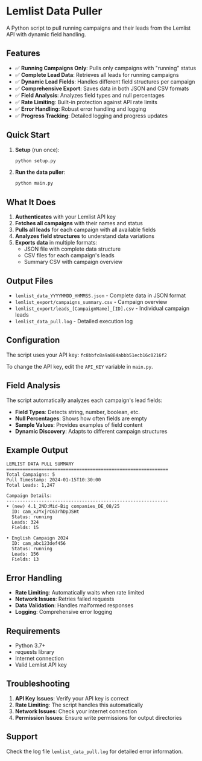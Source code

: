 # Lemlist Data Puller

A Python script to pull running campaigns and their leads from the Lemlist API with dynamic field handling.

## Features

- ✅ **Running Campaigns Only**: Pulls only campaigns with "running" status
- ✅ **Complete Lead Data**: Retrieves all leads for running campaigns
- ✅ **Dynamic Lead Fields**: Handles different field structures per campaign
- ✅ **Comprehensive Export**: Saves data in both JSON and CSV formats
- ✅ **Field Analysis**: Analyzes field types and null percentages
- ✅ **Rate Limiting**: Built-in protection against API rate limits
- ✅ **Error Handling**: Robust error handling and logging
- ✅ **Progress Tracking**: Detailed logging and progress updates

## Quick Start

1. **Setup** (run once):
   ```bash
   python setup.py
   ```

2. **Run the data puller**:
   ```bash
   python main.py
   ```

## What It Does

1. **Authenticates** with your Lemlist API key
2. **Fetches all campaigns** with their names and status
3. **Pulls all leads** for each campaign with all available fields
4. **Analyzes field structures** to understand data variations
5. **Exports data** in multiple formats:
   - JSON file with complete data structure
   - CSV files for each campaign's leads
   - Summary CSV with campaign overview

## Output Files

- `lemlist_data_YYYYMMDD_HHMMSS.json` - Complete data in JSON format
- `lemlist_export/campaigns_summary.csv` - Campaign overview
- `lemlist_export/leads_[CampaignName]_[ID].csv` - Individual campaign leads
- `lemlist_data_pull.log` - Detailed execution log

## Configuration

The script uses your API key: `fc8bbfc8a9a884abbb51ecb16c0216f2`

To change the API key, edit the `API_KEY` variable in `main.py`.

## Field Analysis

The script automatically analyzes each campaign's lead fields:

- **Field Types**: Detects string, number, boolean, etc.
- **Null Percentages**: Shows how often fields are empty
- **Sample Values**: Provides examples of field content
- **Dynamic Discovery**: Adapts to different campaign structures

## Example Output

```
LEMLIST DATA PULL SUMMARY
============================================================
Total Campaigns: 5
Pull Timestamp: 2024-01-15T10:30:00
Total Leads: 1,247

Campaign Details:
------------------------------------------------------------
• (new) 4.1_2ND:Mid-Big companies_DE_08/25
  ID: cam_xJYxjrC63rhDpJSHt
  Status: running
  Leads: 324
  Fields: 15

• English Campaign 2024
  ID: cam_abc123def456
  Status: running
  Leads: 156
  Fields: 13
```

## Error Handling

- **Rate Limiting**: Automatically waits when rate limited
- **Network Issues**: Retries failed requests
- **Data Validation**: Handles malformed responses
- **Logging**: Comprehensive error logging

## Requirements

- Python 3.7+
- requests library
- Internet connection
- Valid Lemlist API key

## Troubleshooting

1. **API Key Issues**: Verify your API key is correct
2. **Rate Limiting**: The script handles this automatically
3. **Network Issues**: Check your internet connection
4. **Permission Issues**: Ensure write permissions for output directories

## Support

Check the log file `lemlist_data_pull.log` for detailed error information.
